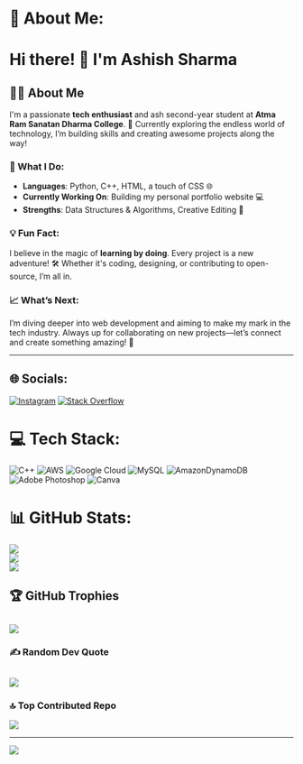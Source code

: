 # 💫 About Me:

# Hi there! 👋 I'm **Ashish Sharma** 

## 👨‍💻 About Me

I'm a passionate **tech enthusiast** and ash second-year student at **Atma Ram Sanatan Dharma College**. 🚀 Currently exploring the endless world of technology, I’m building skills and creating awesome projects along the way!

### 🌟 What I Do:
- **Languages**: Python, C++, HTML, a touch of CSS 🌐
- **Currently Working On**: Building my personal portfolio website 💻
- **Strengths**: Data Structures & Algorithms, Creative Editing 🧠

### 💡 Fun Fact:
I believe in the magic of **learning by doing**. Every project is a new adventure! 🛠️ Whether it's coding, designing, or contributing to open-source, I’m all in. 

### 📈 What’s Next:
I’m diving deeper into web development and aiming to make my mark in the tech industry. Always up for collaborating on new projects—let’s connect and create something amazing! 🤝

---

## 🌐 Socials:
[![Instagram](https://img.shields.io/badge/Instagram-%23E4405F.svg?logo=Instagram&logoColor=white)](https://instagram.com/0.ashish.0) [![Stack Overflow](https://img.shields.io/badge/-Stackoverflow-FE7A16?logo=stack-overflow&logoColor=white)](https://stackoverflow.com/users/17043304) 

# 💻 Tech Stack:
![C++](https://img.shields.io/badge/c++-%2300599C.svg?style=plastic&logo=c%2B%2B&logoColor=white) ![AWS](https://img.shields.io/badge/AWS-%23FF9900.svg?style=plastic&logo=amazon-aws&logoColor=white) ![Google Cloud](https://img.shields.io/badge/GoogleCloud-%234285F4.svg?style=plastic&logo=google-cloud&logoColor=white) ![MySQL](https://img.shields.io/badge/mysql-4479A1.svg?style=plastic&logo=mysql&logoColor=white) ![AmazonDynamoDB](https://img.shields.io/badge/Amazon%20DynamoDB-4053D6?style=plastic&logo=Amazon%20DynamoDB&logoColor=white) ![Adobe Photoshop](https://img.shields.io/badge/adobe%20photoshop-%2331A8FF.svg?style=plastic&logo=adobe%20photoshop&logoColor=white) ![Canva](https://img.shields.io/badge/Canva-%2300C4CC.svg?style=plastic&logo=Canva&logoColor=white)
# 📊 GitHub Stats:
![](https://github-readme-stats.vercel.app/api?username=Ai-ash&theme=dark&hide_border=false&include_all_commits=false&count_private=false)<br/>
![](https://github-readme-streak-stats.herokuapp.com/?user=Ai-ash&theme=dark&hide_border=false)<br/>
![](https://github-readme-stats.vercel.app/api/top-langs/?username=Ai-ash&theme=dark&hide_border=false&include_all_commits=false&count_private=false&layout=compact)

## 🏆 GitHub Trophies
![](https://github-profile-trophy.vercel.app/?username=Ai-ash&theme=shadow_red&no-frame=false&no-bg=false&margin-w=4)
---
### ✍️ Random Dev Quote
![](https://quotes-github-readme.vercel.app/api?type=horizontal&theme=radical)
---
### 🔝 Top Contributed Repo
![](https://github-contributor-stats.vercel.app/api?username=Ai-ash&limit=5&theme=dark&combine_all_yearly_contributions=true)

---
[![](https://visitcount.itsvg.in/api?id=Ai-ash&icon=0&color=4)](https://visitcount.itsvg.in)


